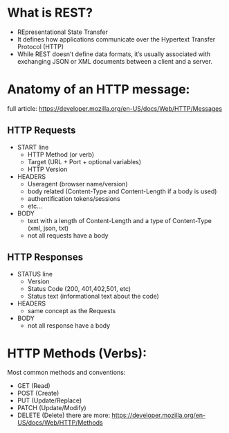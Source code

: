 What is REST?
==============
- REpresentational State Transfer
- It defines how applications communicate over the Hypertext Transfer Protocol (HTTP)
- While REST doesn’t define data formats, it’s usually associated with exchanging JSON or XML documents between a client and a server.

Anatomy of an HTTP message:
=============================
full article: https://developer.mozilla.org/en-US/docs/Web/HTTP/Messages

HTTP Requests
-------------
- START line
  - HTTP Method (or verb)
  - Target (URL + Port + optional variables)
  - HTTP Version 
- HEADERS
  - Useragent (browser name/version)
  - body related (Content-Type and Content-Length if a body is used)
  - authentification tokens/sessions
  - etc... 
- BODY
    - text with a length of Content-Length and a type of Content-Type (xml, json, txt)
    - not all requests have a body

HTTP Responses
--------------
- STATUS line
  - Version
  - Status Code (200, 401,402,501, etc)
  - Status text (informational text about the code)
- HEADERS
  - same concept as the Requests
- BODY
  - not all response have a body


HTTP Methods (Verbs):
======================
Most common methods and conventions:
- GET (Read)
- POST (Create)
- PUT (Update/Replace)
- PATCH (Update/Modify)
- DELETE (Delete)
there are more: https://developer.mozilla.org/en-US/docs/Web/HTTP/Methods

